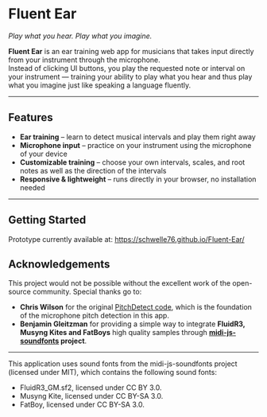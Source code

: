 # Fluent Ear  
*Play what you hear. Play what you imagine.*  


**Fluent Ear** is an ear training web app for musicians that takes input directly from your instrument through the microphone.  
Instead of clicking UI buttons, you play the requested note or interval on your instrument — training your ability to play what you hear and thus play what you imagine just like speaking a language fluently.

---

## Features
- **Ear training** – learn to detect musical intervals and play them right away
- **Microphone input** – practice on your instrument using the microphone of your device
- **Customizable training** – choose your own intervals, scales, and root notes as well as the direction of the intervals
- **Responsive & lightweight** – runs directly in your browser, no installation needed  
---


## Getting Started
Prototype currently available at:
https://schwelle76.github.io/Fluent-Ear/


## Acknowledgements
This project would not be possible without the excellent work of the open-source community. Special thanks go to:

-   **Chris Wilson** for the original [PitchDetect code](https://github.com/cwilso/PitchDetect), which is the foundation of the microphone pitch detection in this app.
-   **Benjamin Gleitzman** for providing a simple way to integrate **FluidR3, Musyng Kites and FatBoys** high quality samples through  **[midi-js-soundfonts](https://github.com/gleitz/midi-js-soundfonts/tree/gh-pages) project**.


---
This application uses sound fonts from the midi-js-soundfonts project (licensed under MIT), which contains the following sound fonts:

-   FluidR3_GM.sf2, licensed under CC BY 3.0.
-   Musyng Kite, licensed under CC BY-SA 3.0.
-   FatBoy, licensed under CC BY-SA 3.0.